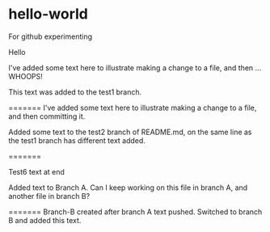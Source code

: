 # hello-world
For github experimenting

Hello

I've added some text here to illustrate making a change to a file, and then ... WHOOPS!

This text was added to the test1 branch.

=======
I've added some text here to illustrate making a change to a file, and then committing it.

Added some text to the test2 branch of README.md, on the same line as the test1 branch has different text added.

=======

Test6 text at end

Added text to Branch A. Can I keep working on this file in branch A, and another file in branch B?

=======
Branch-B created after branch A text pushed. Switched to branch B and added this text.